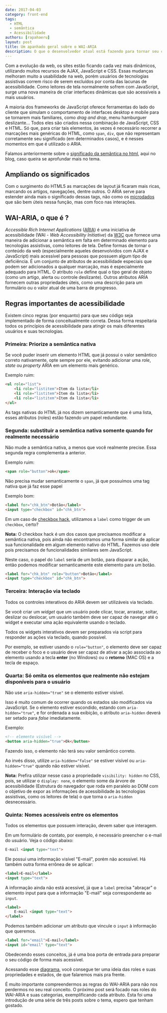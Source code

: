 ```yaml
---
date: 2017-04-03
category: front-end
tags:
  - HTML
  - semântica
  - Acessibilidade
authors: [rapahaeru]
layout: post
title: Um apanhado geral sobre o WAI-ARIA
description: O que o desenvolvedor atual está fazendo para tornar seu conteúdo mais acessível para pessoas com algum tipo de deficiência? Com a evolução da web, a usabilidade melhorou muito, porém usuários de tecnologias assistivas correm risco de serem excluídos por conta das lacunas de acessibilidade que surgem com as páginas mais dinâmicas. Como leitores de tela normalmente sofrem com JavaScript, surge uma nova maneira de criar interfaces dinâmicas que são acessíveis a mais usuários.
---
```


Com a evolução da web, os sites estão ficando cada vez mais dinâmicos, utilizando muitos recursos de AJAX, JavaScript e CSS. Essas mudanças melhoram muito a usabilidade na web, porém usuários de tecnologias assistivas correm risco de serem excluídos por conta das lacunas de acessibilidade. Como leitores de tela normalmente sofrem com JavaScript, surge uma nova maneira de criar interfaces dinâmicas que são acessíveis a mais usuários.

A maioria dos frameworks de JavaScript oferece ferramentas do lado do cliente que simulam o comportamento de interfaces desktop e mobile para se tornarem mais familiares, como *drag and drop*, menu hamburguer deslizante... Todos eles são criados nessa combinação de JavaScript, CSS e HTML. Só que, para criar tais elementos, às vezes é necessário recorrer a marcações mais genéricas do HTML, como `span`, `div`, que não representam corretamente seu significado (em determinados casos), e é nesses momentos em que é utilizado o ARIA.

Falamos anteriormente sobre o [significado da semântica no html](/html-semantico-1/), aqui no blog, caso queira se aprofundar mais no tema.

## Ampliando os significados

Com o surgimento do HTML5 as marcações de layout já ficaram mais ricas, marcando os artigos, navegações, dentre outros. O ARIA serve para estender ainda mais o significado dessas tags, não como os [microdados](/html-semantico-2/) que são bem úteis nessa função, mas com foco nas interações.

## WAI-ARIA, o que é ?

*Accessible Rich Internet Applications* ([ARIA](https://www.w3.org/WAI/intro/aria)) é uma iniciativa de acessibilidade (WAI - *Web Accessibility Initiative*) da [W3C](https://www.w3.org/) que fornece uma maneira de adicionar a semântica em falta em determinado elemento para tecnologias assistivas, como leitores de tela. Define formas de tornar o conteúdo da web (especialmente aqueles desenvolvidos com AJAX e JavaScript) mais acessível para pessoas que possuem algum tipo de deficiência. É um conjunto de atributos de acessibilidade especiais que podem ser adicionados a qualquer marcação, mas é especialmente adequado para HTML. O atributo `role` define qual o tipo geral de objeto (como um artigo, alerta ou controle deslizante). Outros atributos ARIA fornecem outras propriedades úteis, como uma descrição para um formulário ou o valor atual de uma barra de progresso.

## Regras importantes de acessibilidade

Existem cinco regras (por enquanto) para que seu código seja implementado de forma conceitualmente correta.
Dessa forma respeitaria todos os princípios de acessibilidade para atingir os mais diferentes usuários e suas tecnologias.

### Primeira: Priorize a semântica nativa
Se você puder inserir um elemento HTML que já possui o valor semântico correto nativamente, opte sempre por ele, evitando adicionar uma *role*, *state* ou *property* ARIA em um elemento mais genérico.

Exemplo ruim:
```html
<ul role="list">
    <li role="listitem">Item da lista</li>
    <li role="listitem">Item da lista</li>
    <li role="listitem">Item da lista</li>
</ul>
```

As tags nativas do HTML já nos dizem semanticamente que é uma lista, esses atributos (roles) estão fazendo um papel redundante.

### Segunda: substituir a semântica nativa somente quando for realmente necessário
Não mude a semântica nativa, a menos que você realmente precise. Essa segunda regra complementa a anterior.

Exemplo ruim:
```html
<span role="button">ok</span>
```
Não precisa mudar semanticamente o `span`, já que possuímos uma tag nativa que já faz esse papel

Exemplo bom:

```html
<label for="chk_btn">Botão</label>
<input type="checkbox" id="chk_btn">
```

Em um caso de [checkbox hack](https://css-tricks.com/the-checkbox-hack/), utilizamos a `label` como trigger de um `checkbox`, certo?

**Nota:** O checkbox hack é um dos casos que precisamos modificar a semântica nativa, pois ainda não encontramos uma forma similar de aplicar sua funcionalidade em algum elemento nativo do HTML. Fazemos uso dele pois precisamos de funcionalidades similares sem JavaScript.

Neste caso, o papel do `label` seria de um botão, para disparar a ação, então podemos modificar semanticamente este elemento para um botão.
```html
<label for="chk_btn" role="button">Botão</label>
<input type="checkbox" id="chk_btn">
```

### Terceira: Interação via teclado
Todos os controles interativos do ARIA devem ser utilizáveis via teclado.

Se você criar um *widget* que um usuário pode clicar, tocar, arrastar, soltar, deslizar ou deslocar, um usuário também deve ser capaz de navegar até o widget e executar uma ação equivalente usando o teclado.

Todos os widgets interativos devem ser preparados via script para responder as ações via teclado, quando possível.

Por exemplo, se estiver usando o `role="button"`, o elemento deve ser capaz de receber o foco e o usuário deve ser capaz de ativar a ação associada ao elemento usando a tecla **enter** (no Windows) ou o **retorno** (MAC OS) e a tecla de espaço.

### Quarta: Só omita os elementos que realmente não estejam disponíveis para o usuário  
Não use `aria-hidden="true"` se o elemento estiver visível. 

Isso é muito comum de ocorrer quando os estados são modificados via JavaScript.
Se o elemento estiver escondido, estando com `aria-hidden="true"`, e for ordenada a sua exibição, o atributo `aria-hidden` deverá ser setado para *false* imediatamente.

Exemplo:
```html
<!-- elemento visível -->
<button aria-hidden="true">Ok</button>
```

Fazendo isso, o elemento não terá seu valor semântico correto.

Ao invés disso, utilize `aria-hidden="false"` se estiver visível ou `aria-hidden="true"` quando não estiver visível.

**Nota:** Prefira utilizar nesse caso a propriedade `visibility: hidden` no CSS, pois, se utilizar o `display: none`, o elemento some da árvore de acessibilidade (Estrutura do navegador que roda em paralelo ao DOM com o objetivo de expor as informações de acessibilidade às tecnologias assistivas, como os leitores de tela) o que torna o `aria-hidden` desnecessário.


### Quinta: Nomes acessíveis entre os elementos
Todos os elementos que possuem interação, devem saber que interagem.

Em um formulário de contato, por exemplo, é necessário preencher o e-mail do usuário. Veja o código abaixo:
```html
E-mail <input type="text">
```
Ele possui uma informação visível "E-mail", porém não acessível.
Há também outra forma errônea de se aplicar:
```html
<label>E-mail</label>
<input type="text">
```
A informação ainda não está acessível, já que a `label` precisa "abraçar" o elemento input para que a informação "E-mail" seja correspondente ao `input`.
```html
<label>
    E-mail <input type="text">
</label>
```
Podemos também adicionar um atributo que vincule o `input` à informação que queremos.
```html
<label for="email">E-mail</label>
<input id="email" type="text">
```
Obedecendo esses conceitos, já é uma boa porta de entrada para preparar o seu código de forma mais acessível.

Acessando esse [diagrama](https://www.w3.org/TR/wai-aria/rdf_model.png), você consegue ter uma ideia das roles e suas propriedades e estados, de que falaremos mais pra frente.

É muito importante compreendermos as regras do WAI-ARIA para não nos perdermos no seu real conceito. O próximo post será focado nas roles do WAI-ARIA e suas categorias, exemplificando cada atributo.
Esta foi uma introdução de uma série de três posts sobre o tema, espero que tenham gostado.

